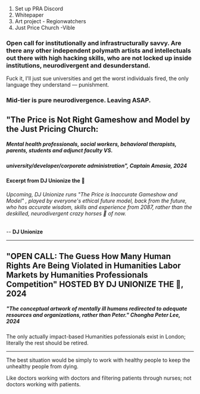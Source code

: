 

1. Set up PRA Discord
2. Whitepaper
3. Art project - Regionwatchers 
4. Just Price Church -Vible







### Open call for institutionally and infrastructurally savvy. Are there any other independent polymath artists and intellectuals out there with high hacking skills, who are not locked up inside institutions, neurodivergent and desunderstand.










Fuck it, I'll just sue universities and get the worst individuals fired, the only language they understand — punishment.




### Mid-tier is pure neurodivergence. Leaving ASAP.








## "The Price is Not Right Gameshow and Model by the Just Pricing Church:

##### Mental health professionals, social workers, behavioral therapists, parents, students and adjunct faculty VS. 

##### university/developer/corporate administration", Captain Amasia, 2024








#### Excerpt from DJ Unionize the 🐢 

###### Upcoming, DJ Unionize runs "The Price is Inaccurate Gameshow and Model" , played by everyone's ethical future model, back from the future, who has accurate wisdom, skills and experience from 2087, rather than the deskilled, neurodivergent crazy horses 🐎 of now.

-- **DJ Unionize**

---



## "OPEN CALL: The Guess How Many Human Rights Are Being Violated in Humanities Labor Markets by Humanities Professionals Competition" HOSTED BY DJ UNIONIZE THE 🐢, 2024








##### "The conceptual artwork of mentally ill humans redirected to adequate resources and organizations, rather than Peter." Chongha Peter Lee, 2024



The only actually impact-based Humanities pofessionals exist in London; literally the rest should be retired.

----









The best situation would be simply to work with healthy people to keep the unhealthy people from dying.

Like doctors working with doctors and filtering patients through nurses; not doctors working with patients.













